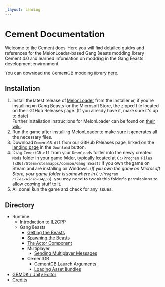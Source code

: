 ```yaml
---
_layout: landing
---
```


# Cement Documentation

Welcome to the Cement docs. Here you will find detailed guides and references for the MelonLoader-based Gang Beasts modding library Cement 4.0 and learned information on modding in the Gang Beasts development environment.

You can download the CementGB modding library [here](../).

## Installation

1. Install the latest release of [MelonLoader](https://github.com/LavaGang/MelonLoader/releases/latest/) from the installer or, if you're installing on Gang Beasts for the Microsoft Store, the zipped file located on their GitHub Releases page. (If you already have it, make sure it's up to date)  
Further installation instructions for MelonLoader can be found on [their wiki](https://melonwiki.xyz/#/).
2. Run the game after installing MelonLoader to make sure it generates all the necessary files.
3. Download `CementGB.dll` from our GitHub Releases page, linked on the [landing page](../) in the `Download` button.
4. Drag `CementGB.dll` from your `Downloads` folder into the newly created `Mods` folder in your game folder, typically located at `C:/Program Files (x86)/Steam/steamapps/common/Gang Beasts` if you own the game on Steam and are installing on Windows. (*If you own the game on Microsoft Store, your game folder is somewhere in `C:/Program Files/WindowsApps`*). you may need to tweak this folder's permissions to allow copying stuff to it.
5. All done! Run the game and check for any issues.

## Directory

- Runtime
  - [Introduction to IL2CPP](guides/introduction-to-il2cpp.md)
  - Gang Beasts
    - [Getting the Beasts](guides/getting-the-beasts.md)
    - [Spawning the Beasts](guides/spawning-beasts.md)
    - [The Actor Component](guides/the-actor-component.md)
    - Multiplayer
      - [Sending Multiplayer Messages](guides/sending-messages.md)
    - CementGB
      - [CementGB Launch Arguments](guides/cementgb-args.md)
      - [Loading Asset Bundles](guides/loading-assetbundles.md)
- [GBMDK / Unity Editor](guides/gbmdk/gbmdk-index.md)
- [Credits](guides/credits.md)
